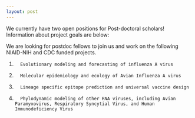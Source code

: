 ```yaml
---
layout: post
---
```


We currently have two open positions for Post-doctoral scholars! Information about project goals are below:


We are looking for postdoc fellows to join us and work on the following NIAID-NIH and CDC funded projects.
1.       Evolutionary modeling and forecasting of influenza A virus
2.       Molecular epidemiology and ecology of Avian Influenza A virus
3.       Lineage specific epitope prediction and universal vaccine design
4.       Phylodynamic modeling of other RNA viruses, including Avian Paramyxovirus, Respiratory Syncytial Virus, and Human Immunodeficiency Virus

